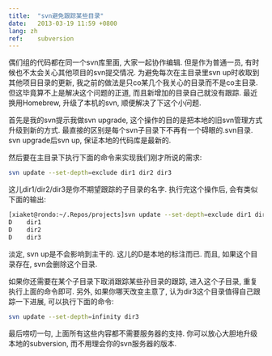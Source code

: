 ```yaml
---
title:  "svn避免跟踪某些目录"
date:   2013-03-19 11:59 +0800
lang: zh
ref:    subversion
---
```


偶们组的代码都在同一个svn库里面, 大家一起协作编辑. 但是作为普通一员, 有时候也不太会关心其他项目的svn提交情况. 为避免每次在主目录里svn up时收取到其他项目目录的更新, 我之前的做法是只co某几个我关心的目录而不是co主目录. 但这毕竟算不上是解决这个问题的正道, 而且新增加的目录自己就没有跟踪. 最近换用Homebrew, 升级了本机的svn, 顺便解决了下这个小问题.

首先是我的svn提示我做svn upgrade, 这个操作的目的是把本地的旧svn管理方式升级到新的方式. 最直接的区别是每个svn子目录下不再有一个碍眼的.svn目录. svn upgrade后svn up, 保证本地的代码库是最新的.

然后要在主目录下执行下面的命令来实现我们刚才所说的需求:

```sh
svn update --set-depth=exclude dir1 dir2 dir3
```

这儿dir1/dir2/dir3是你不期望跟踪的子目录的名字. 执行完这个操作后, 会有类似下面的输出:

```sh
[xiaket@rondo:~/.Repos/projects]svn update --set-depth=exclude dir1 dir2 dir3
D    dir1
D    dir2
D    dir3
```

淡定, svn up是不会影响到主干的. 这儿的D是本地的标注而已. 而且, 如果这个目录存在, svn会删除这个目录.

如果你还需要在某个子目录下取消跟踪某些孙目录的跟踪, 进入这个子目录, 重复执行上面的命令即可. 另外, 如果你哪天改变主意了, 认为dir3这个目录值得自己跟踪一下进展, 可以执行下面的命令:

```sh
svn update --set-depth=infinity dir3
```

最后唠叨一句, 上面所有这些内容都不需要服务器的支持. 你可以放心大胆地升级本地的subversion, 而不用理会你的svn服务器的版本.
